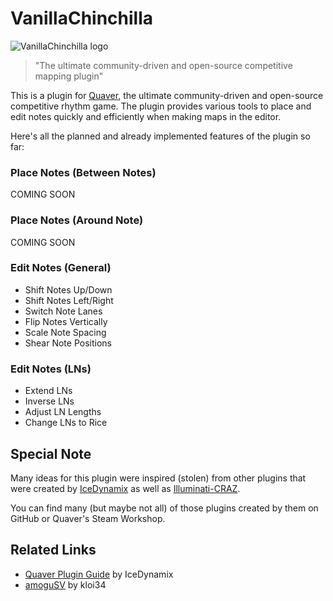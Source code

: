 # VanillaChinchilla
![VanillaChinchilla logo](https://github.com/kloi34/VanillaChinchilla/assets/53842237/4e06234d-9011-4e52-8ba1-7bc466d461f8)
> "The ultimate community-driven and open-source competitive mapping plugin"

This is a plugin for [Quaver](https://github.com/Quaver), the ultimate community-driven and open-source competitive rhythm game.
The plugin provides various tools to place and edit notes quickly and efficiently when making maps in the editor.

Here's all the planned and already implemented features of the plugin so far:

### Place Notes (Between Notes)
COMING SOON

### Place Notes (Around Note)
COMING SOON

### Edit Notes (General)
- Shift Notes Up/Down
- Shift Notes Left/Right
- Switch Note Lanes
- Flip Notes Vertically
- Scale Note Spacing
- Shear Note Positions

### Edit Notes (LNs)
- Extend LNs
- Inverse LNs
- Adjust LN Lengths
- Change LNs to Rice

## Special Note
Many ideas for this plugin were inspired (stolen) from other plugins that were created by
[IceDynamix](https://github.com/IceDynamix) as well as
[Illuminati-CRAZ](https://github.com/Illuminati-CRAZ).

You can find many (but maybe not all) of those plugins created by them on GitHub or Quaver's Steam Workshop.

## Related Links
* [Quaver Plugin Guide](https://github.com/IceDynamix/QuaverPluginGuide/blob/master/quaver_plugin_guide.md) by IceDynamix
* [amoguSV](https://github.com/kloi34/amoguSV) by kloi34
